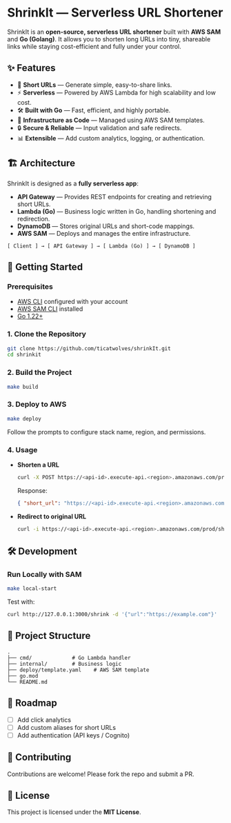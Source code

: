 # ShrinkIt — Serverless URL Shortener  

ShrinkIt is an **open-source, serverless URL shortener** built with **AWS SAM** and **Go (Golang)**. It allows you to shorten long URLs into tiny, shareable links while staying cost-efficient and fully under your control.  

## ✨ Features  
- 🔗 **Short URLs** — Generate simple, easy-to-share links.  
- ⚡ **Serverless** — Powered by AWS Lambda for high scalability and low cost.  
- 🛠 **Built with Go** — Fast, efficient, and highly portable.  
- 🧩 **Infrastructure as Code** — Managed using AWS SAM templates.  
- 🔒 **Secure & Reliable** — Input validation and safe redirects.  
- 📊 **Extensible** — Add custom analytics, logging, or authentication.  

## 🏗️ Architecture  
ShrinkIt is designed as a **fully serverless app**:  
- **API Gateway** — Provides REST endpoints for creating and retrieving short URLs.  
- **Lambda (Go)** — Business logic written in Go, handling shortening and redirection.  
- **DynamoDB** — Stores original URLs and short-code mappings.  
- **AWS SAM** — Deploys and manages the entire infrastructure.  

```
[ Client ] → [ API Gateway ] → [ Lambda (Go) ] → [ DynamoDB ]
```

## 🚀 Getting Started  

### Prerequisites  
- [AWS CLI](https://docs.aws.amazon.com/cli/) configured with your account  
- [AWS SAM CLI](https://docs.aws.amazon.com/serverless-application-model/) installed  
- [Go 1.22+](https://go.dev/dl/)  

### 1. Clone the Repository  
```bash
git clone https://github.com/ticatwolves/shrinkIt.git
cd shrinkit
```

### 2. Build the Project  
```bash
make build
```

### 3. Deploy to AWS  
```bash
make deploy
```
Follow the prompts to configure stack name, region, and permissions.  

### 4. Usage  
- **Shorten a URL**  
  ```bash
  curl -X POST https://<api-id>.execute-api.<region>.amazonaws.com/prod/shrink     -H "Content-Type: application/json"     -d '{"url": "https://example.com/very/long/url"}'
  ```
  Response:
  ```json
  { "short_url": "https://<api-id>.execute-api.<region>.amazonaws.com/prod/shrink/abcd123" }
  ```

- **Redirect to original URL**  
  ```bash
  curl -i https://<api-id>.execute-api.<region>.amazonaws.com/prod/shrink/abcd123
  ```

## 🛠 Development  

### Run Locally with SAM  
```bash
make local-start
```
Test with:  
```bash
curl http://127.0.0.1:3000/shrink -d '{"url":"https://example.com"}'
```

## 📂 Project Structure  
```
.
├── cmd/             # Go Lambda handler
├── internal/        # Business logic
├── deploy/template.yaml    # AWS SAM template
├── go.mod
└── README.md
```

## 📌 Roadmap  
- [ ] Add click analytics  
- [ ] Add custom aliases for short URLs  
- [ ] Add authentication (API keys / Cognito)  

## 🤝 Contributing  
Contributions are welcome! Please fork the repo and submit a PR.  

## 📜 License  
This project is licensed under the **MIT License**.  
